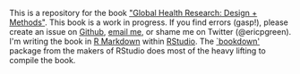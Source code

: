 This is a repository for the book ["Global Health Research: Design + Methods"](http://designsandmethods.com/). This book is a work in progress. If you find errors (gasp!), please create an issue on [Github](https://github.com/ericpgreen/GHRbook), [email me](eric.green@duke.edu), or shame me on Twitter (@ericpgreen). I'm writing the book in [R Markdown](http://rmarkdown.rstudio.com/) within [RStudio](https://www.rstudio.com/). The [`bookdown'](https://github.com/rstudio/bookdown) package from the makers of RStudio does most of the heavy lifting to compile the book.
